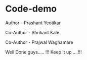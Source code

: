 # Code-demo


Author - Prashant Yeotikar

Co-Author - Shrikant Kale

Co-Author - Prajwal Waghamare


Well Done guys..... !!! Keep it up ....!!!

